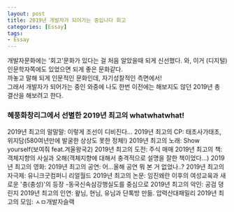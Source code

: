 ```yaml
---
layout: post
title: 2019년 개발자가 되어가는 중입니다 회고
categories: [Essay]
tags: 
- Essay
---
```


개발자문화에는 '회고'문화가 있다는 걸 처음 알았을때 되게 신선했다. 와, 이거 (디지털)인문학자쪽에도 있었으면 되게 좋은 문화같다. 
<br>까놓고 말해 되게 인문적인 문화인데, 자기성찰적인 측면에서! 
<br>그래서 개발자가 되어가는 중인 와중에 나도 한번 이전에는 해보지도 않던 2019년 총 결산을 해보려고 한다.

### 혜풍화창리그에서 선별한 2019년 최고의 whatwhatwhat!

2019년 최고의 말말말: 이렇게 조선이 디비진다...
2019년 최고의 CP: 태초사가태초, 위지담(580여년만에 발굴한 상상도 못한 정체!)
2019년 최고의 노래: Show yourself(보여줘 feat.겨울왕국2)
2019년 최고의 도전: 주식 매매
2019년 최고의 책: 객체지향의 사실과 오해(객체지향에 대해서 충격적으로 설명을 잘한 책이었다...)
2019년 최고의 영화: 
2019년 최고의 공연: 어...올해 공연 뭐 본 거 없었나..?
2019년 최고의 자극제: 유니크굿컴퍼니 리얼월드
2019년 최고의 논문: 임진왜란 이후의 여성교육과 새로운 '충(충성)'의 등장 -동국신속삼강행실도를 중심으로
2019년 최고의 악인: 공검 뎡린지
2019년 최고의 인연: 왚님, 현님, 유님과 단톡방 만듦. 압력산대패밀리
2019년 최고의 모임: ㅅㅁ개발자슬랙
